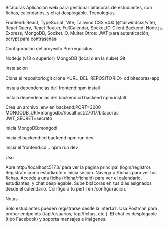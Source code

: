 Bitácoras
Aplicación web para gestionar bitácoras de estudiantes, con fichas, calendarios, y chat desplegable.
Tecnologías

Frontend: React, TypeScript, Vite, Tailwind CSS v4.0 (@tailwindcss/vite), React Query, React Router, FullCalendar, Socket.IO Client
Backend: Node.js, Express, MongoDB, Socket.IO, Multer
Otros: JWT para autenticación, bcrypt para contraseñas

Configuración del proyecto
Prerrequisitos

Node.js (v18 o superior)
MongoDB (local o en la nube)
Git

Instalación

Clona el repositorio:git clone <URL_DEL_REPOSITORIO>
cd bitacoras-app


Instala dependencias del frontend:npm install


Instala dependencias del backend:cd backend
npm install


Crea un archivo .env en backend:PORT=3000
MONGODB_URI=mongodb://localhost:27017/bitacoras
JWT_SECRET=secreto


Inicia MongoDB:mongod


Inicia el backend:cd backend
npm run dev


Inicia el frontend:cd ..
npm run dev



Uso

Abre http://localhost:5173/ para ver la página principal (login/registro).
Regístrate como estudiante o inicia sesión.
Navega a /fichas para ver tus fichas.
Accede a una ficha (/ficha/:fichaId) para ver el calendario, estudiantes, y chat desplegable.
Sube bitácoras en tus días asignados desde el calendario.
Configura tu perfil en /configuracion.

Notas

Solo estudiantes pueden registrarse desde la interfaz.
Usa Postman para probar endpoints (/api/usuarios, /api/fichas, etc.).
El chat es desplegable (tipo Facebook) y soporta mensajes e imágenes.
